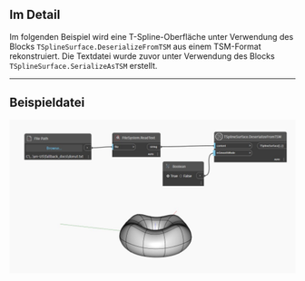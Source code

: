 <!--- Autodesk.DesignScript.Geometry.TSpline.TSplineSurface.DeserializeFromTSM --->
<!--- HBD752E5KQ2LBVQYS575OP546LHHTXJCD4I2NUKGZV4QDHJLBMMQ --->
## Im Detail

Im folgenden Beispiel wird eine T-Spline-Oberfläche unter Verwendung des Blocks `TSplineSurface.DeserializeFromTSM` aus einem TSM-Format rekonstruiert. Die Textdatei wurde zuvor unter Verwendung des Blocks `TSplineSurface.SerializeAsTSM` erstellt.
___
## Beispieldatei

![TSplineSurface.DeserializeFromTSM](./HBD752E5KQ2LBVQYS575OP546LHHTXJCD4I2NUKGZV4QDHJLBMMQ_img.jpg)
